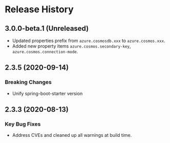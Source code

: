 # Release History

## 3.0.0-beta.1 (Unreleased)
- Updated properties prefix from `azure.cosmosdb.xxx` to `azure.cosmos.xxx`.
- Added new property items `azure.cosmos.secondary-key`, `azure.cosmos.connection-mode`.

## 2.3.5 (2020-09-14)
### Breaking Changes
- Unify spring-boot-starter version

## 2.3.3 (2020-08-13)
### Key Bug Fixes 
- Address CVEs and cleaned up all warnings at build time. 
